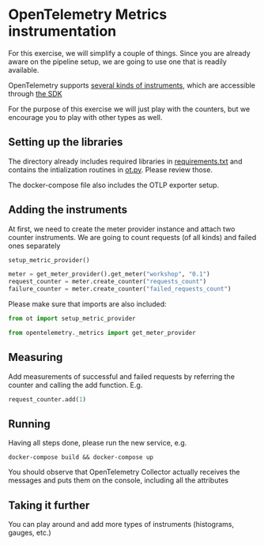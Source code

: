 # OpenTelemetry Metrics instrumentation

For this exercise, we will simplify a couple of things. Since you are already aware on the pipeline setup, we
are going to use one that is readily available.

OpenTelemetry supports [several kinds of instruments](https://opentelemetry-python.readthedocs.io/en/stable/api/metrics.html),
which are accessible through [the SDK](https://opentelemetry-python.readthedocs.io/en/stable/sdk/metrics.html)

For the purpose of this exercise we will just play with the counters, but we encourage you to play
with other types as well.

## Setting up the libraries

The directory already includes required libraries in [requirements.txt](requirements.txt) and contains
the intialization routines in [ot.py](ot.py). Please review those.

The docker-compose file also includes the OTLP exporter setup.

## Adding the instruments

At first, we need to create the meter provider instance and attach two counter instruments.
We are going to count requests (of all kinds) and failed ones separately

```python
setup_metric_provider()

meter = get_meter_provider().get_meter("workshop", "0.1")
request_counter = meter.create_counter("requests_count")
failure_counter = meter.create_counter("failed_requests_count")
```

Please make sure that imports are also included:
```python
from ot import setup_metric_provider

from opentelemetry._metrics import get_meter_provider
```

## Measuring

Add measurements of successful and failed requests by referring the counter and calling
the add function. E.g.

```python
request_counter.add(1)
```

## Running

Having all steps done, please run the new service, e.g.

```
docker-compose build && docker-compose up
```

You should observe that OpenTelemetry Collector actually receives the messages and puts
them on the console, including all the attributes

## Taking it further

You can play around and add more types of instruments (histograms, gauges, etc.)

